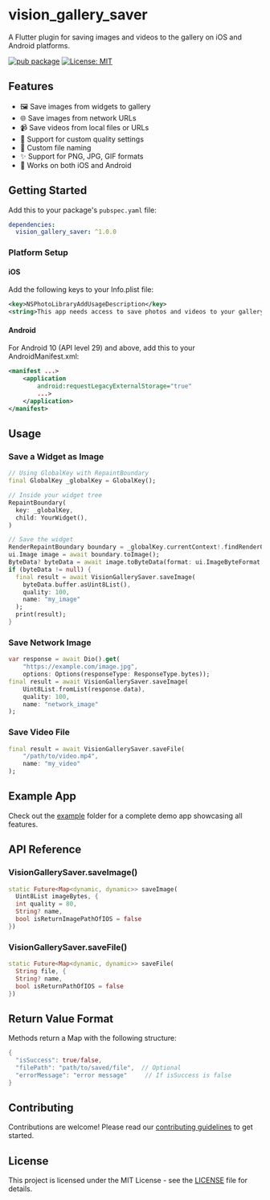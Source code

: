 # vision_gallery_saver

A Flutter plugin for saving images and videos to the gallery on iOS and Android platforms.

[![pub package](https://img.shields.io/pub/v/vision_gallery_saver.svg)](https://pub.dev/packages/vision_gallery_saver)
[![License: MIT](https://img.shields.io/badge/License-MIT-yellow.svg)](https://opensource.org/licenses/MIT)

## Features

- 🖼️ Save images from widgets to gallery
- 🌐 Save images from network URLs
- 📹 Save videos from local files or URLs
- 🎨 Support for custom quality settings
- 📝 Custom file naming
- ✨ Support for PNG, JPG, GIF formats
- 📱 Works on both iOS and Android

## Getting Started

Add this to your package's `pubspec.yaml` file:

```yaml
dependencies:
  vision_gallery_saver: ^1.0.0
```

### Platform Setup

#### iOS
Add the following keys to your Info.plist file:

```xml
<key>NSPhotoLibraryAddUsageDescription</key>
<string>This app needs access to save photos and videos to your gallery.</string>
```

#### Android
For Android 10 (API level 29) and above, add this to your AndroidManifest.xml:

```xml
<manifest ...>
    <application
        android:requestLegacyExternalStorage="true"
        ...>
    </application>
</manifest>
```

## Usage

### Save a Widget as Image

```dart
// Using GlobalKey with RepaintBoundary
final GlobalKey _globalKey = GlobalKey();

// Inside your widget tree
RepaintBoundary(
  key: _globalKey,
  child: YourWidget(),
)

// Save the widget
RenderRepaintBoundary boundary = _globalKey.currentContext!.findRenderObject() as RenderRepaintBoundary;
ui.Image image = await boundary.toImage();
ByteData? byteData = await image.toByteData(format: ui.ImageByteFormat.png);
if (byteData != null) {
  final result = await VisionGallerySaver.saveImage(
    byteData.buffer.asUint8List(),
    quality: 100,
    name: "my_image"
  );
  print(result);
}
```

### Save Network Image

```dart
var response = await Dio().get(
    "https://example.com/image.jpg",
    options: Options(responseType: ResponseType.bytes));
final result = await VisionGallerySaver.saveImage(
    Uint8List.fromList(response.data),
    quality: 100,
    name: "network_image"
);
```

### Save Video File

```dart
final result = await VisionGallerySaver.saveFile(
    "/path/to/video.mp4",
    name: "my_video"
);
```

## Example App

Check out the [example](example) folder for a complete demo app showcasing all features.

## API Reference

### VisionGallerySaver.saveImage()

```dart
static Future<Map<dynamic, dynamic>> saveImage(
  Uint8List imageBytes, {
  int quality = 80,
  String? name,
  bool isReturnImagePathOfIOS = false
})
```

### VisionGallerySaver.saveFile()

```dart
static Future<Map<dynamic, dynamic>> saveFile(
  String file, {
  String? name,
  bool isReturnPathOfIOS = false
})
```

## Return Value Format

Methods return a Map with the following structure:
```dart
{
  "isSuccess": true/false,
  "filePath": "path/to/saved/file",  // Optional
  "errorMessage": "error message"     // If isSuccess is false
}
```

## Contributing

Contributions are welcome! Please read our [contributing guidelines](CONTRIBUTING.md) to get started.

## License

This project is licensed under the MIT License - see the [LICENSE](LICENSE) file for details.